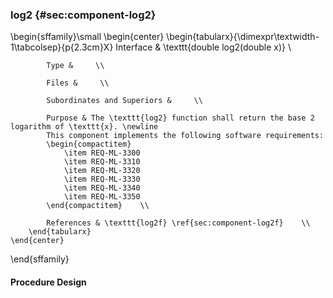 ### log2  {#sec:component-log2}

\begin{sffamily}\small
	\begin{center}
		\begin{tabularx}{\dimexpr\textwidth-1\tabcolsep}{p{2.3cm}X}
			Interface       & \texttt{double log2(double x)} \\ 
			
			Type &     \\ 
			
			Files &     \\ 
			
			Subordinates and Superiors &     \\ 
			
			Purpose & The \texttt{log2} function shall return the base 2 logarithm of \texttt{x}. \newline
			This component implements the following software requirements:
			\begin{compactitem}
				\item REQ-ML-3300
				\item REQ-ML-3310
				\item REQ-ML-3320
				\item REQ-ML-3330
				\item REQ-ML-3340
				\item REQ-ML-3350
			\end{compactitem}    \\ 
			
			References & \texttt{log2f} \ref{sec:component-log2f}    \\ 
		\end{tabularx}
	\end{center}
\end{sffamily}

#### Procedure Design
